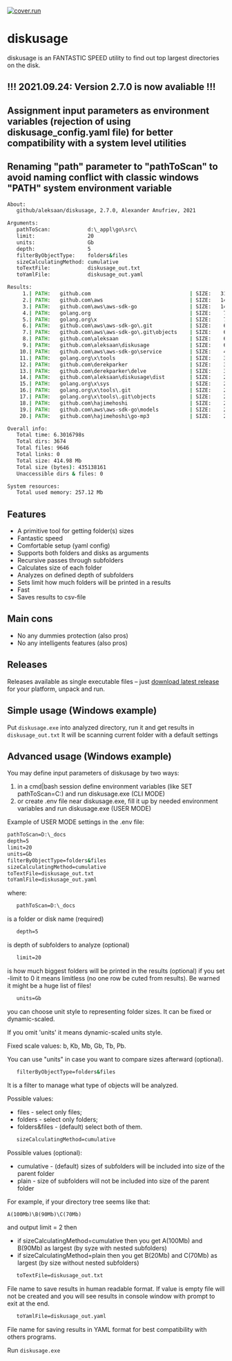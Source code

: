  [![cover.run](https://cover.run/go/github.com/aleksaan/diskusage.svg?style=flat&tag=golang-1.10)](https://cover.run/go?tag=golang-1.10&repo=github.com%2Faleksaan%2Fdiskusage) 
 
# diskusage 
diskusage is an FANTASTIC SPEED utility to find out top largest directories on the disk.

## !!! 2021.09.24: Version 2.7.0 is now avaliable  !!!
## Assignment input parameters as environment variables (rejection of using diskusage_config.yaml file) for better compatibility with a system level utilities
## Renaming "path" parameter to "pathToScan" to avoid naming conflict with classic windows "PATH" system environment variable 

```cmd
About:
   github/aleksaan/diskusage, 2.7.0, Alexander Anufriev, 2021

Arguments:
   pathToScan:            d:\_appl\go\src\
   limit:                 20
   units:                 Gb
   depth:                 5
   filterByObjectType:    folders&files
   sizeCalculatingMethod: cumulative
   toTextFile:            diskusage_out.txt
   toYamlFile:            diskusage_out.yaml

Results:
     1.| PATH:   github.com                                | SIZE:   316.65 Mb   | DEPTH: 1 
     2.| PATH:   github.com\aws                            | SIZE:   140.36 Mb   | DEPTH: 2 
     3.| PATH:   github.com\aws\aws-sdk-go                 | SIZE:   140.36 Mb   | DEPTH: 3 
     4.| PATH:   golang.org                                | SIZE:    73.65 Mb   | DEPTH: 1 
     5.| PATH:   golang.org\x                              | SIZE:    73.65 Mb   | DEPTH: 2 
     6.| PATH:   github.com\aws\aws-sdk-go\.git            | SIZE:    66.13 Mb   | DEPTH: 4 
     7.| PATH:   github.com\aws\aws-sdk-go\.git\objects    | SIZE:    65.83 Mb   | DEPTH: 5 
     8.| PATH:   github.com\aleksaan                       | SIZE:    63.05 Mb   | DEPTH: 2 
     9.| PATH:   github.com\aleksaan\diskusage             | SIZE:    60.76 Mb   | DEPTH: 3 
    10.| PATH:   github.com\aws\aws-sdk-go\service         | SIZE:    48.31 Mb   | DEPTH: 4 
    11.| PATH:   golang.org\x\tools                        | SIZE:    32.83 Mb   | DEPTH: 3 
    12.| PATH:   github.com\derekparker                    | SIZE:    32.60 Mb   | DEPTH: 2 
    13.| PATH:   github.com\derekparker\delve              | SIZE:    32.60 Mb   | DEPTH: 3 
    14.| PATH:   github.com\aleksaan\diskusage\dist        | SIZE:    28.30 Mb   | DEPTH: 4 
    15.| PATH:   golang.org\x\sys                          | SIZE:    23.44 Mb   | DEPTH: 3 
    16.| PATH:   golang.org\x\tools\.git                   | SIZE:    23.07 Mb   | DEPTH: 4 
    17.| PATH:   golang.org\x\tools\.git\objects           | SIZE:    22.94 Mb   | DEPTH: 5 
    18.| PATH:   github.com\hajimehoshi                    | SIZE:    22.04 Mb   | DEPTH: 2 
    19.| PATH:   github.com\aws\aws-sdk-go\models          | SIZE:    21.92 Mb   | DEPTH: 4 
    20.| PATH:   github.com\hajimehoshi\go-mp3             | SIZE:    21.81 Mb   | DEPTH: 3 

Overall info:
   Total time: 6.3016798s
   Total dirs: 3674
   Total files: 9646
   Total links: 0
   Total size: 414.98 Mb
   Total size (bytes): 435138161
   Unaccessible dirs & files: 0

System resources:
   Total used memory: 257.12 Mb
```
## Features
- A primitive tool for getting folder(s) sizes
- Fantastic speed
- Comfortable setup (yaml config)
- Supports both folders and disks as arguments
- Recursive passes through subfolders
- Calculates size of each folder
- Analyzes on defined depth of subfolders
- Sets limit how much folders will be printed in a results
- Fast
- Saves results to csv-file

## Main cons
- No any dummies protection (also pros)
- No any intelligents features (also pros)

## Releases

Releases available as single executable files – just [download latest release](https://github.com/aleksaan/diskusage/releases) for your platform, unpack and run.

## Simple usage (Windows example)

Put ```diskusage.exe``` into analyzed directory, run it and get results in ```diskusage_out.txt```
It will be scanning current folder with a default settings

## Advanced usage (Windows example)

You may define input parameters of diskusage by two ways:
1. in a cmd|bash session define environment variables (like SET pathToScan=C:\) and run diskusage.exe (CLI MODE)
2. or create .env file near diskusage.exe, fill it up by needed environment variables and run diskusage.exe (USER MODE)

Example of USER MODE settings in the .env file:
```cmd
pathToScan=D:\_docs
depth=5
limit=20
units=Gb
filterByObjectType=folders&files
sizeCalculatingMethod=cumulative
toTextFile=diskusage_out.txt
toYamlFile=diskusage_out.yaml
  ```

where:
```cmd
   pathToScan=D:\_docs
``` 
is a folder or disk name (required)

```cmd
   depth=5
```
is depth of subfolders to analyze (optional)

```cmd
   limit=20
```
is how much biggest folders will be printed in the results (optional)
if you set -limit to 0 it means limitless (no one row be cuted from results). Be warned it might be a huge list of files!
```cmd
   units=Gb
```
you can choose unit style to representing folder sizes. It can be fixed or dynamic-scaled.

If you omit 'units' it means dynamic-scaled units style.

Fixed scale values: b, Kb, Mb, Gb, Tb, Pb.

You can use "units" in case you want to compare sizes afterward (optional).

```cmd
   filterByObjectType=folders&files
```
It is a filter to manage what type of objects will be analyzed.

Possible values:
   - files - select only files;
   - folders - select only folders;
   - folders&files - (default) select both of them.

```cmd
   sizeCalculatingMethod=cumulative
```
Possible values (optional):
   - cumulative - (default) sizes of subfolders will be included into size of the parent folder
   - plain - size of subfolders will not be included into size of the parent folder

For example, if your directory tree seems like that:
```cmd
A(100Mb)\B(90Mb)\C(70Mb)
```
and output limit = 2 then
* if sizeCalculatingMethod=cumulative then you get A(100Mb) and B(90Mb) as largest (by syze with nested subfolders)
* if sizeCalculatingMethod=plain then you get B(20Mb) and C(70Mb) as largest (by size without nested subfolders)


```cmd
   toTextFile=diskusage_out.txt
```

File name to save results in human readable format. If value is empty file will not be created and you will see results in console window with prompt to exit at the end.

```cmd
   toYamlFile=diskusage_out.yaml
```
File name for saving results in YAML format for best compatibility with others programs.

Run ```diskusage.exe```
